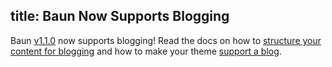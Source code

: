 title: Baun Now Supports Blogging
----
Baun [v1.1.0](https://github.com/BaunCMS/Baun/releases/tag/1.1.0) now supports blogging! Read the docs on
how to [structure your content for blogging](/docs/content/blogging) and how to make your theme
[support a blog](/docs/themes/blogs).
